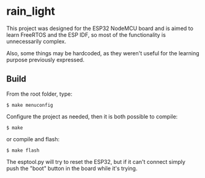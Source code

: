 # rain_light
This project was designed for the ESP32 NodeMCU board and is aimed to learn FreeRTOS and the ESP IDF, so most of the functionality is unnecessarily complex.

Also, some things may be hardcoded, as they weren't useful for the learning purpose previously expressed.

## Build
From the root folder, type:
```
$ make menuconfig
```
Configure the project as needed, then it is both possible to compile:
```
$ make
```
or compile and flash:
```
$ make flash
```
The esptool.py will try to reset the ESP32, but if it can't connect simply push the "boot" button in the board while it's trying.
